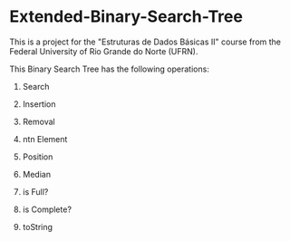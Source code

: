 # Extended-Binary-Search-Tree
This is a project for the "Estruturas de Dados Básicas II" course from the Federal University of Rio Grande do Norte (UFRN).

This Binary Search Tree has the following operations:

1. Search

2. Insertion

3. Removal

3. ntn Element

4. Position

5. Median

6. is Full?

7. is Complete?

8. toString
